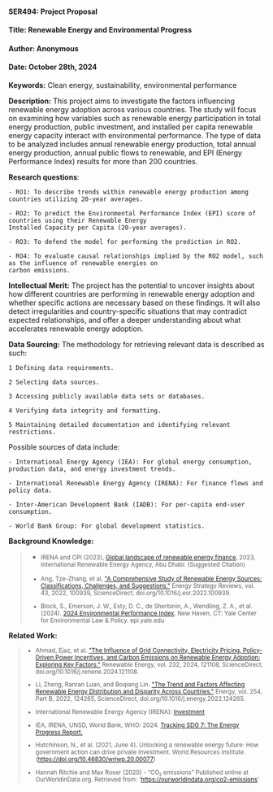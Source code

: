 #### SER494: Project Proposal
#### Title: Renewable Energy and Environmental Progress
#### Author: Anonymous
#### Date: October 28th, 2024

**Keywords:** Clean energy, sustainability, environmental performance

**Description:** This project aims to investigate the factors influencing renewable energy adoption across various
countries. The study will focus on examining how variables such as renewable energy participation in total energy 
production, public investment, and installed per capita renewable energy capacity interact with environmental 
performance. The type of data to be analyzed includes annual renewable energy production, total annual energy production,
annual public flows to renewable, and EPI (Energy Performance Index) results for more than 200 countries.<br>

**Research questions**:
```  
- RO1: To describe trends within renewable energy production among countries utilizing 20-year averages. 

- RO2: To predict the Environmental Performance Index (EPI) score of countries using their Renewable Energy 
Installed Capacity per Capita (20-year averages).

- RO3: To defend the model for performing the prediction in RO2.

- RO4: To evaluate causal relationships implied by the RO2 model, such as the influence of renewable energies on
carbon emissions.
```

**Intellectual Merit:** The project has the potential to uncover insights about how different countries are
performing in renewable energy adoption and whether specific actions are necessary based on these findings.
It will also detect irregularities and country-specific situations that may contradict expected relationships, and
offer a deeper understanding about what accelerates renewable energy adoption.

**Data Sourcing:** The methodology for retrieving relevant data is described as such:

```  
1 Defining data requirements.

2 Selecting data sources.

3 Accessing publicly available data sets or databases.

4 Verifying data integrity and formatting.

5 Maintaining detailed documentation and identifying relevant restrictions.
```

Possible sources of data include:

```  
- International Energy Agency (IEA): For global energy consumption, production data, and energy investment trends.

- International Renewable Energy Agency (IRENA): For finance flows and policy data.
 
- Inter-American Development Bank (IADB): For per-capita end-user consumption.

- World Bank Group: For global development statistics.
```

**Background Knowledge:**

> - <small>IRENA and CPI (2023), [Global landscape of renewable energy finance](https://www.climatepolicyinitiative.org/wp-content/uploads/2023/02/Global_Landscape_Renewable_Energy_Finance_2023_Methodology.pdf), 2023, International Renewable Energy Agency, Abu Dhabi. (Suggested Citation) <br>
> 
> 
> - Ang, Tze-Zhang, et al, ["A Comprehensive Study of Renewable Energy Sources: Classifications, Challenges, and
Suggestions."](https://doi.org/10.1016/j.esr.2022.100939) Energy Strategy Reviews, vol. 43, 2022, 100939,
> ScienceDirect, doi.org/10.1016/j.esr.2022.100939.
> 
> 
> -  Block, S., Emerson, J. W., Esty, D. C., de Sherbinin, A., Wendling, Z. A., et al. (2024). [2024 Environmental
> Performance Index](https://epi.yale.edu/downloads/2024-epi-executive-summary.pdf). New Haven, CT: Yale Center for
> Environmental Law & Policy. epi.yale.edu

</small>**Related Work:**<small>

> - Ahmad, Ejaz, et al. ["The Influence of Grid Connectivity, Electricity Pricing, Policy-Driven Power Incentives, and
Carbon Emissions on Renewable Energy Adoption: Exploring Key Factors."](https://doi.org/10.1016/j.renene.2024.121108)
> Renewable Energy, vol. 232, 2024, 121108, ScienceDirect, doi.org/10.1016/j.renene.2024.121108.
> 
> 
> - Li, Zheng, Ranran Luan, and Boqiang Lin. ["The Trend and Factors Affecting Renewable Energy Distribution and 
>Disparity Across Countries."](https://doi.org/10.1016/j.energy.2022.124265) Energy, vol. 254, Part B, 2022, 124265,
>ScienceDirect, doi.org/10.1016/j.energy.2022.124265.
> 
> 
> - International Renewable Energy Agency (IRENA): [Investment](https://www.irena.org/Energy-Transition/Finance-and-investment/Investment)
> 
> 
> - IEA, IRENA, UNSD, World Bank, WHO: 2024. [Tracking SDG 7: The Energy Progress Report.](https://trackingsdg7.esmap.org/data/files/download-documents/sdg7-report2024-0611-v9-highresforweb.pdf)
> 
> 
> - Hutchinson, N., et al. (2021, June 4). Unlocking a renewable energy future: How government action can drive private investment. World Resources Institute. (https://doi.org/10.46830/wriwp.20.00077)
>
> 
> - Hannah Ritchie and Max Roser (2020) - “CO₂ emissions” Published online at OurWorldinData.org. Retrieved from: 'https://ourworldindata.org/co2-emissions'

